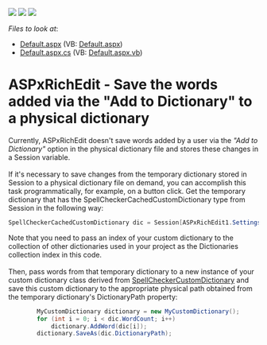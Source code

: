 <!-- default badges list -->
![](https://img.shields.io/endpoint?url=https://codecentral.devexpress.com/api/v1/VersionRange/128545526/19.2.4%2B)
[![](https://img.shields.io/badge/Open_in_DevExpress_Support_Center-FF7200?style=flat-square&logo=DevExpress&logoColor=white)](https://supportcenter.devexpress.com/ticket/details/T467655)
[![](https://img.shields.io/badge/📖_How_to_use_DevExpress_Examples-e9f6fc?style=flat-square)](https://docs.devexpress.com/GeneralInformation/403183)
<!-- default badges end -->
<!-- default file list -->
*Files to look at*:

* [Default.aspx](./CS/Default.aspx) (VB: [Default.aspx](./VB/Default.aspx))
* [Default.aspx.cs](./CS/Default.aspx.cs) (VB: [Default.aspx.vb](./VB/Default.aspx.vb))
<!-- default file list end -->
# ASPxRichEdit - Save the words added via the "Add to Dictionary" to a physical dictionary


Currently, ASPxRichEdit doesn't save words added by a user via the <em>"Add to Dictionary"</em> option in the physical dictionary file and stores these changes in a Session variable.<br><br>If it's necessary to save changes from the temporary dictionary stored in Session to a physical dictionary file on demand, you can accomplish this task programmatically, for example, on a button click. Get the temporary dictionary that has the SpellCheckerCachedCustomDictionary type from Session in the following way:<br>


```cs
SpellCheckerCachedCustomDictionary dic = Session[ASPxRichEdit1.Settings.SpellChecker.Dictionaries[0].CacheKey] as SpellCheckerCachedCustomDictionary;
```


Note that you need to pass an index of your custom dictionary to the collection of other dictionaries used in your project as the Dictionaries collection index in this code.<br><br>Then, pass words from that temporary dictionary to a new instance of your custom dictionary class derived from <a href="https://documentation.devexpress.com/#CoreLibraries/clsDevExpressXtraSpellCheckerSpellCheckerCustomDictionarytopic">SpellCheckerCustomDictionary</a> and save this custom dictionary to the appropriate physical path obtained from the temporary dictionary's DictionaryPath property:<br>


```cs
        MyCustomDictionary dictionary = new MyCustomDictionary();
        for (int i = 0; i < dic.WordCount; i++)
            dictionary.AddWord(dic[i]);
        dictionary.SaveAs(dic.DictionaryPath);
```



<br/>


